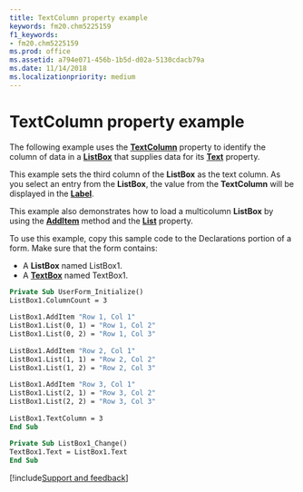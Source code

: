```yaml
---
title: TextColumn property example
keywords: fm20.chm5225159
f1_keywords:
- fm20.chm5225159
ms.prod: office
ms.assetid: a794e071-456b-1b5d-d02a-5130cdacb79a
ms.date: 11/14/2018
ms.localizationpriority: medium
---
```



# TextColumn property example

The following example uses the **[TextColumn](textcolumn-property.md)** property to identify the column of data in a **[ListBox](listbox-control.md)** that supplies data for its **[Text](text-property-microsoft-forms.md)** property. 

This example sets the third column of the **ListBox** as the text column. As you select an entry from the **ListBox**, the value from the **TextColumn** will be displayed in the **[Label](label-control.md)**.

This example also demonstrates how to load a multicolumn **ListBox** by using the **[AddItem](additem-method.md)** method and the **[List](list-property-microsoft-forms.md)** property.

To use this example, copy this sample code to the Declarations portion of a form. Make sure that the form contains:

- A **ListBox** named ListBox1.   
- A **[TextBox](textbox-control.md)** named TextBox1.
    

```vb
Private Sub UserForm_Initialize() 
ListBox1.ColumnCount = 3 
 
ListBox1.AddItem "Row 1, Col 1" 
ListBox1.List(0, 1) = "Row 1, Col 2" 
ListBox1.List(0, 2) = "Row 1, Col 3" 
 
ListBox1.AddItem "Row 2, Col 1" 
ListBox1.List(1, 1) = "Row 2, Col 2" 
ListBox1.List(1, 2) = "Row 2, Col 3" 
 
ListBox1.AddItem "Row 3, Col 1" 
ListBox1.List(2, 1) = "Row 3, Col 2" 
ListBox1.List(2, 2) = "Row 3, Col 3" 
 
ListBox1.TextColumn = 3 
End Sub 
 
Private Sub ListBox1_Change() 
TextBox1.Text = ListBox1.Text 
End Sub
```

[!include[Support and feedback](~/includes/feedback-boilerplate.md)]
